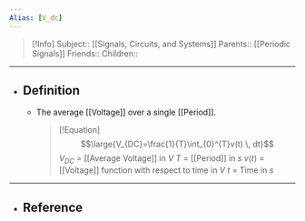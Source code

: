 ```yaml
---
Alias: [V_dc]
---
```

> [!Info]
> Subject:: [[Signals, Circuits, and Systems]]
> Parents:: [[Periodic Signals]]
> Friends:: 
> Children:: 
---
- ## Definition
	- The average [[Voltage]] over a single [[Period]].
	  > [!Equation]
	  > $$\large{V_{DC}=\frac{1}{T}\int_{0}^{T}v(t)  \, dt}$$
	  > $V_{DC}$ = [[Average Voltage]] in $V$
	  > $T$ = [[Period]] in $s$
	  > $v(t)$ = [[Voltage]] function with respect to time in $V$
	  > $t$ = Time in $s$
---
- ## Reference